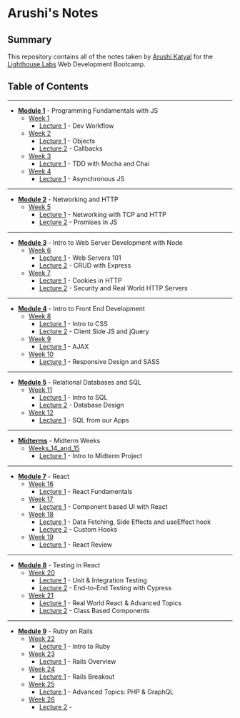 # Arushi's Notes

## Summary
This repository contains all of the notes taken by [Arushi Katyal](https://github.com/katy-arushi) for the [Lighthouse Labs](https://www.lighthouselabs.ca/) Web Development Bootcamp.

## Table of Contents
___
* **[Module 1](/Module_1)** - Programming Fundamentals with JS
  * [Week 1](/Module_1/Week_1)
    * [Lecture 1](/Module_1/Week_1/Lecture_1) - Dev Workflow
  * [Week 2](/Module_1/Week_2)
    * [Lecture 1](/Module_1/Week_2/Lecture_1) - Objects
    * [Lecture 2](/Module_1/Week_2/Lecture_2) - Callbacks
  * [Week 3](/Module_1/Week_3)
    * [Lecture 1](/Module_1/Week_3/Lecture_1) - TDD with Mocha and Chai
  * [Week 4](/Module_1/Week_4)
    * [Lecture 1](/Module_1/Week_4/Lecture_1) - Asynchronous JS
_____
* **[Module 2](/Module_2)** - Networking and HTTP
  * [Week 5](/Module_2/Week_5)
    * [Lecture 1](/Module_2/Week_5/Lecture_1) - Networking with TCP and HTTP
    * [Lecture 2](/Module_2/Week_5/Lecture_2) - Promises in JS
_____
* **[Module 3](/Module_3)** - Intro to Web Server Development with Node
  * [Week 6](/Module_3/Week_6)
    * [Lecture 1](/Module_3/Week_6/Lecture_1) - Web Servers 101
    * [Lecture 2](/Module_3/Week_6/Lecture_2) - CRUD with Express
  * [Week 7](/Module_3/Week_7)
    * [Lecture 1](/Module_3/Week_7/Lecture_1) - Cookies in HTTP
    * [Lecture 2](/Module_3/Week_7/Lecture_2) - Security and Real World HTTP Servers
_____
* **[Module 4](/Module_4)** - Intro to Front End Development
  * [Week 8](/Module_4/Week_8)
    * [Lecture 1](/Module_4/Week_8/Lecture_1) - Intro to CSS
    * [Lecture 2](/Module_4/Week_8/Lecture_2) - Client Side JS and jQuery
  * [Week 9](/Module_4/Week_9)
    * [Lecture 1](/Module_4/Week_9/Lecture_1) - AJAX
  * [Week 10](/Module_4/Week_10)
    * [Lecture 1](/Module_4/Week_10/Lecture_1) - Responsive Design and SASS
_____
* **[Module 5](/Module_5)** - Relational Databases and SQL
  * [Week 11](/Module_5/Week_11)
    * [Lecture 1](/Module_5/Week_11/Lecture_1) - Intro to SQL
    * [Lecture 2](/Module_5/Week_11/Lecture_2) - Database Design
  * [Week 12](/Module_5/Week_12)
    * [Lecture 1](/Module_5/Week_12/Lecture_1) - SQL from our Apps
_____
* **[Midterms](/Midterms)** - Midterm Weeks
  * [Weeks_14_and_15](/Weeks_14_and_15)
    * [Lecture 1](/Midterms/Weeks_14_and_15/Lecture_1) - Intro to Midterm Project
_____
* **[Module 7](/Module_7)** - React
  * [Week 16](/Module_7/Week_16)
    * [Lecture 1](/Module_7/Week_16/Lecture_1) - React Fundamentals
  * [Week 17](/Module_7/Week_17)
    * [Lecture 1](/Module_7/Week_17/Lecture_1) - Component based UI with React
  * [Week 18](/Module_7/Week_18)
    * [Lecture 1](/Module_7/Week_18/Lecture_1) - Data Fetching, Side Effects and useEffect hook
    * [Lecture 2](/Module_7/Week_18/Lecture_2) - Custom Hooks
  * [Week 19](/Module_7/Week_19)
    * [Lecture 1](/Module_7/Week_19/Lecture_1) - React Review
_____
* **[Module 8](/Module_8)** - Testing in React
  * [Week 20](/Module_8/Week_20)
    * [Lecture 1](/Module_8/Week_20/Lecture_1) - Unit & Integration Testing
    * [Lecture 2](/Module_8/Week_20/Lecture_2) - End-to-End Testing with Cypress
  * [Week 21](/Module_8/Week_21)
    * [Lecture 1](/Module_8/Week_21/Lecture_1) - Real World React & Advanced Topics
    * [Lecture 2](/Module_8/Week_21/Lecture_2) - Class Based Components
_____
* **[Module 9](/Module_9)** - Ruby on Rails
  * [Week 22](/Module_9/Week_22)
    * [Lecture 1](/Module_9/Week_22/Lecture_1) - Intro to Ruby
  * [Week 23](/Module_9/Week_23)
    * [Lecture 1](/Module_9/Week_23/Lecture_1) - Rails Overview
  * [Week 24](/Module_9/Week_24)
    * [Lecture 1](/Module_9/Week_24/Lecture_1) - Rails Breakout
  * [Week 25](/Module_9/Week_25)
    * [Lecture 1](/Module_9/Week_25/Lecture_1) - Advanced Topics: PHP & GraphQL
  * [Week 26](/Module_9/Week_26)
    * [Lecture 2](/Module_9/Week_26/Lecture_2) - 